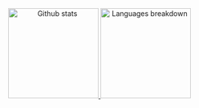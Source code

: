 <div align="center">
  <a href="https://github.com/martimsoutooo">
  <img height="180em" src="https://github-readme-stats.vercel.app/api?username=henriqueft04&show_icons=true&theme=tokyonight&include_all_commits=true&count_private=true" alt="Github stats" />
  <img height="180em" src="https://github-readme-stats.vercel.app/api/top-langs/?username=henriqueft04&layout=compact&langs_count=5&theme=tokyonight" alt="Languages breakdown" />
</div>

